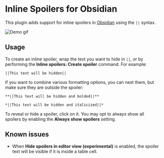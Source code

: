 # Inline Spoilers for Obsidian
This plugin adds support for inline spoilers in [Obsidian](https://obsidian.md) using the `||` syntax.

![Demo gif](https://i.imgur.com/LKqBaug.gif)

## Usage
To create an inline spoiler, wrap the text you want to hide in `||`, or by performing the **Inline spoilers: Create spoiler** command. For example:

```
||This text will be hidden||
```

If you want to combine various formatting options, you can nest them, but make sure they are outside the spoiler:

```
**||This text will be hidden and bolded||**

*||This text will be hidden and italicized||*
```

To reveal or hide a spoiler, click on it. You may opt to always show all spoilers by enabling the **Always show spoilers** setting.


## Known issues
- When **Hide spoilers in editor view (experimental)** is enabled, the spoiler text will be visible if it is inside a table cell.
